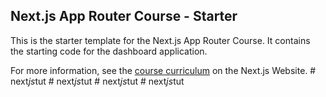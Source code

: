 ## Next.js App Router Course - Starter

This is the starter template for the Next.js App Router Course. It contains the starting code for the dashboard application.

For more information, see the [course curriculum](https://nextjs.org/learn) on the Next.js Website.
#   n e x t _ j s _ t u t  
 #   n e x t _ j s _ t u t  
 #   n e x t _ j s _ t u t  
 #   n e x t _ j s _ t u t  
 